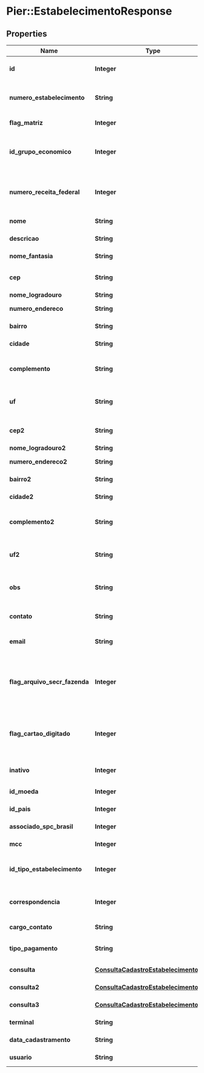 # Pier::EstabelecimentoResponse

## Properties
Name | Type | Description | Notes
------------ | ------------- | ------------- | -------------
**id** | **Integer** | C\u00F3digo de identifica\u00E7\u00E3o do estabelecimento (id). | [optional] 
**numero_estabelecimento** | **String** | N\u00FAmero de identifica\u00E7\u00E3o do Estabelecimento na Conductor. | [optional] 
**flag_matriz** | **Integer** | Indica se \u00E9 matriz ou filial. | [optional] 
**id_grupo_economico** | **Integer** | Apresenta o n\u00FAmero de identifica\u00E7\u00E3o do Grupo Econ\u00F4mico. | [optional] 
**numero_receita_federal** | **Integer** | Apresenta o n\u00FAmero de identifica\u00E7\u00E3o do Estabelecimento na Receita Federal. | [optional] 
**nome** | **String** | Nome do Estabelecimento. | [optional] 
**descricao** | **String** | Raz\u00E3o Social do Estabelecimento. | [optional] 
**nome_fantasia** | **String** | T\u00EDtulo Comercial do Estabelecimento. | [optional] 
**cep** | **String** | C\u00F3digo de Endere\u00E7amento Postal (CEP). | [optional] 
**nome_logradouro** | **String** | Nome do Logradouro. | [optional] 
**numero_endereco** | **String** | N\u00FAmero do endere\u00E7o. | [optional] 
**bairro** | **String** | Nome do bairro do endere\u00E7o. | [optional] 
**cidade** | **String** | Nome da cidade do endere\u00E7o. | [optional] 
**complemento** | **String** | Descri\u00E7\u00F5es complementares referente ao endere\u00E7o. | [optional] 
**uf** | **String** | Sigla de identifica\u00E7\u00E3o da Unidade Federativa do endere\u00E7o. | [optional] 
**cep2** | **String** | C\u00F3digo de Endere\u00E7amento Postal (CEP). | [optional] 
**nome_logradouro2** | **String** | Nome do Logradouro . | [optional] 
**numero_endereco2** | **String** | N\u00FAmero do endere\u00E7o. | [optional] 
**bairro2** | **String** | Nome do bairro do endere\u00E7o. | [optional] 
**cidade2** | **String** | Nome da cidade do endere\u00E7o. | [optional] 
**complemento2** | **String** | Descri\u00E7\u00F5es complementares referente ao endere\u00E7o. | [optional] 
**uf2** | **String** | Sigla de identifica\u00E7\u00E3o da Unidade Federativa do endere\u00E7o. | [optional] 
**obs** | **String** | Detalhes espec\u00EDficos quanto ao Cadastro do Estabelecimento. | [optional] 
**contato** | **String** | Nome da pessoa para contato com o Estabelecimento. | [optional] 
**email** | **String** | E-mail da pessoa para contato com o Estabelecimento. | [optional] 
**flag_arquivo_secr_fazenda** | **Integer** | Indica se o estabelecimento ser\u00E1 inclu\u00EDdo no arquivo de registro para a Secretaria da Fazenda Estadual. | [optional] 
**flag_cartao_digitado** | **Integer** | Indica se o estabelecimento poder\u00E1 originar transa\u00E7\u00F5es sem a leitura da tarja ou do chip do cart\u00E3o. | [optional] 
**inativo** | **Integer** | Indica se o estabelecimento est\u00E1 inativo. | [optional] 
**id_moeda** | **Integer** | C\u00F3digo identificador da moeda. | [optional] 
**id_pais** | **Integer** | Identificador de Pa\u00EDs. | [optional] 
**associado_spc_brasil** | **Integer** | N\u00FAmero do associado ao SPCBrasil. | [optional] 
**mcc** | **Integer** | C\u00F3digo de Categoria de Mercado. | [optional] 
**id_tipo_estabelecimento** | **Integer** | C\u00F3digo de identifica\u00E7\u00E3o do tipo de Estabelecimento. | [optional] 
**correspondencia** | **Integer** | Tipo da Correspond\u00EAncia (ORIGEM, CORRESPONDENCIA). | [optional] 
**cargo_contato** | **String** | Cargo do contato do estabelecimento. | [optional] 
**tipo_pagamento** | **String** | Tipo do regime de pagamento do estabelecimento. | [optional] 
**consulta** | [**ConsultaCadastroEstabelecimentoDTO**](ConsultaCadastroEstabelecimentoDTO.md) | Consulta de cadastro n\u00FAmero um. | [optional] 
**consulta2** | [**ConsultaCadastroEstabelecimentoDTO**](ConsultaCadastroEstabelecimentoDTO.md) | Consulta de cadastro n\u00FAmero dois. | [optional] 
**consulta3** | [**ConsultaCadastroEstabelecimentoDTO**](ConsultaCadastroEstabelecimentoDTO.md) | Consulta de cadastro n\u00FAmero tr\u00EAs. | [optional] 
**terminal** | **String** | Terminal do estabelecimento. | [optional] 
**data_cadastramento** | **String** | Data de Cadastro do Estabelecimento. | [optional] 
**usuario** | **String** | Usu\u00E1rio da aplica\u00E7\u00E3o. | [optional] 


